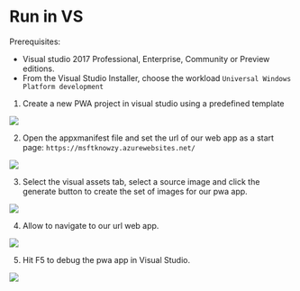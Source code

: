 # Run in VS

Prerequisites:
- Visual studio 2017 Professional, Enterprise, Community or Preview editions.
- From the Visual Studio Installer, choose the workload `Universal Windows Platform development`


1. Create a new PWA project in visual studio using a predefined template

<img src="../pwa/media/Picture66.png"><br>

2.  Open the appxmanifest file and set the url of our web app as a start page: `https://msftknowzy.azurewebsites.net/`

<img src="../pwa/media/Picture67.png"><br>

3. Select the visual assets tab, select a source image and click the generate button to create the set of images for our pwa app.

<img src="../pwa/media/Picture68.png"><br>

4. Allow to navigate to our url web app.

<img src="../pwa/media/Picture69.png"><br>

5. Hit F5 to debug the pwa app in Visual Studio.

<img src="../pwa/media/Picture70.png"><br>
